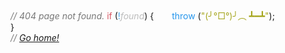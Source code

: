<div class="code-area">
  <span style="color: #777;font-style:italic;">
    // 404 page not found.
  </span>
  <span>
    <span style="color:#d65562;">
      if
    </span>
	  (<span style="color:#4ca8ef;">!</span><span style="font-style: italic;color:#bdbdbd;">found</span>)
    {
  </span>
  <span>
    <span style="padding-left: 15px;color:#2796ec">
       <i style="width: 10px;display:inline-block"></i>throw
    </span>
    <span>
      (<span style="color: #a6a61f">"(╯°□°)╯︵ ┻━┻"</span>);
    </span>
	  <span style="display:block">}</span>
	  <span style="color: #777;font-style:italic;">
		  // <a href="/">Go home!</a>
	  </span>
  </span>
</div>